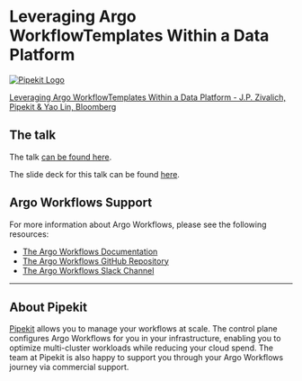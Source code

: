 # Leveraging Argo WorkflowTemplates Within a Data Platform

[![Pipekit Logo](https://raw.githubusercontent.com/pipekit/talk-demos/main/assets/images/pipekit-logo.png)](https://pipekit.io)

[Leveraging Argo WorkflowTemplates Within a Data Platform - J.P. Zivalich, Pipekit & Yao Lin, Bloomberg](https://sched.co/1Jo9d)

## The talk
The talk [can be found here](https://youtu.be/g8TCgnrM648?feature=shared).

The slide deck for this talk can be found [here](assets/slide-deck.pdf).

## Argo Workflows Support

For more information about Argo Workflows, please see the following resources:


* [The Argo Workflows Documentation](https://argoproj.github.io/argo-workflows/)
* [The Argo Workflows GitHub Repository](https://github.com/argoproj/argo-workflows/)
* [The Argo Workflows Slack Channel](https://cloud-native.slack.com/archives/C01QW9QSSSK)

---

## About Pipekit
[Pipekit](pipekit.io) allows you to manage your workflows at scale. The control plane configures Argo Workflows for you in your infrastructure, enabling you to optimize multi-cluster workloads while reducing your cloud spend.  The team at Pipekit is also happy to support you through your Argo Workflows journey via commercial support.

